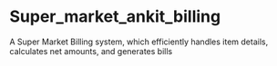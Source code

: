 # Super_market_ankit_billing
A Super Market Billing system, which efficiently handles item details, calculates net amounts, and generates bills 
